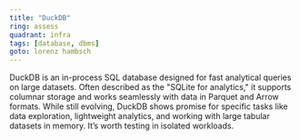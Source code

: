```yaml
---
title: "DuckDB"
ring: assess
quadrant: infra
tags: [database, dbms]
goto: lorenz hambsch
---
```


DuckDB is an in-process SQL database designed for fast analytical queries on large datasets. Often described as the "SQLite for analytics," it supports columnar storage and works seamlessly with data in Parquet and Arrow formats. While still evolving, DuckDB shows promise for specific tasks like data exploration, lightweight analytics, and working with large tabular datasets in memory. It’s worth testing in isolated workloads.
